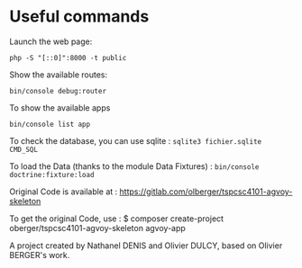 # Useful commands

Launch the web page:

`php -S "[::0]":8000 -t public`

Show the available routes:

`bin/console debug:router`

To show the available apps

`bin/console list app`

To check the database, you can use sqlite :
`sqlite3 fichier.sqlite CMD_SQL` 

To load the Data (thanks to the module Data Fixtures) :
`bin/console doctrine:fixture:load`

Original Code is available at :
https://gitlab.com/olberger/tspcsc4101-agvoy-skeleton

To get the original Code, use :
 $ composer create-project oberger/tspcsc4101-agvoy-skeleton agvoy-app

A project created by Nathanel DENIS and Olivier DULCY, based on Olivier BERGER's
work.
